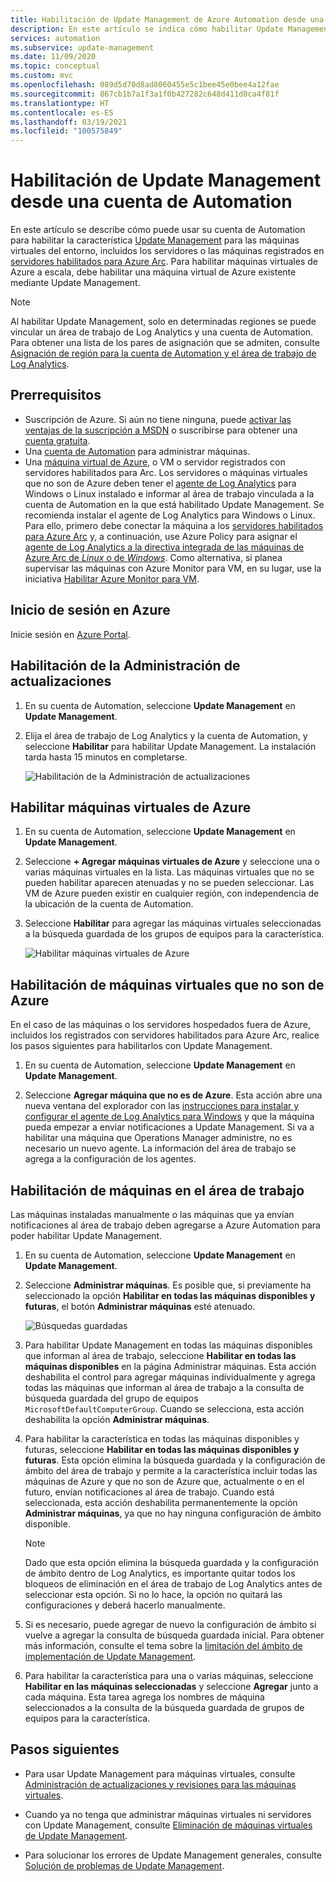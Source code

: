 ```yaml
---
title: Habilitación de Update Management de Azure Automation desde una cuenta de Automation
description: En este artículo se indica cómo habilitar Update Management desde una cuenta de Automation.
services: automation
ms.subservice: update-management
ms.date: 11/09/2020
ms.topic: conceptual
ms.custom: mvc
ms.openlocfilehash: 089d5d70d8ad8060455e5c1bee45e0bee4a12fae
ms.sourcegitcommit: 867cb1b7a1f3a1f0b427282c648d411d0ca4f81f
ms.translationtype: HT
ms.contentlocale: es-ES
ms.lasthandoff: 03/19/2021
ms.locfileid: "100575849"
---
```

# <a name="enable-update-management-from-an-automation-account"></a>Habilitación de Update Management desde una cuenta de Automation

En este artículo se describe cómo puede usar su cuenta de Automation para habilitar la característica [Update Management](overview.md) para las máquinas virtuales del entorno, incluidos los servidores o las máquinas registrados en [servidores habilitados para Azure Arc](../../azure-arc/servers/overview.md). Para habilitar máquinas virtuales de Azure a escala, debe habilitar una máquina virtual de Azure existente mediante Update Management.

> [!NOTE]
> Al habilitar Update Management, solo en determinadas regiones se puede vincular un área de trabajo de Log Analytics y una cuenta de Automation. Para obtener una lista de los pares de asignación que se admiten, consulte [Asignación de región para la cuenta de Automation y el área de trabajo de Log Analytics](../how-to/region-mappings.md).

## <a name="prerequisites"></a>Prerrequisitos

* Suscripción de Azure. Si aún no tiene ninguna, puede [activar las ventajas de la suscripción a MSDN](https://azure.microsoft.com/pricing/member-offers/msdn-benefits-details/) o suscribirse para obtener una [cuenta gratuita](https://azure.microsoft.com/free/?WT.mc_id=A261C142F).
* Una [cuenta de Automation](../automation-security-overview.md) para administrar máquinas.
* Una [máquina virtual de Azure](../../virtual-machines/windows/quick-create-portal.md), o VM o servidor registrados con servidores habilitados para Arc. Los servidores o máquinas virtuales que no son de Azure deben tener el [agente de Log Analytics](../../azure-monitor/agents/log-analytics-agent.md) para Windows o Linux instalado e informar al área de trabajo vinculada a la cuenta de Automation en la que está habilitado Update Management. Se recomienda instalar el agente de Log Analytics para Windows o Linux. Para ello, primero debe conectar la máquina a los [servidores habilitados para Azure Arc](../../azure-arc/servers/overview.md) y, a continuación, use Azure Policy para asignar el [agente de Log Analytics a la directiva integrada de las máquinas de Azure Arc de *Linux* o de *Windows*](../../governance/policy/samples/built-in-policies.md#monitoring). Como alternativa, si planea supervisar las máquinas con Azure Monitor para VM, en su lugar, use la iniciativa [Habilitar Azure Monitor para VM](../../governance/policy/samples/built-in-initiatives.md#monitoring).


## <a name="sign-in-to-azure"></a>Inicio de sesión en Azure

Inicie sesión en [Azure Portal](https://portal.azure.com).

## <a name="enable-update-management"></a>Habilitación de la Administración de actualizaciones

1. En su cuenta de Automation, seleccione **Update Management** en **Update Management**.

2. Elija el área de trabajo de Log Analytics y la cuenta de Automation, y seleccione **Habilitar** para habilitar Update Management. La instalación tarda hasta 15 minutos en completarse.

    ![Habilitación de la Administración de actualizaciones](media/enable-from-automation-account/onboardsolutions2.png)

## <a name="enable-azure-vms"></a>Habilitar máquinas virtuales de Azure

1. En su cuenta de Automation, seleccione **Update Management** en **Update Management**.

2. Seleccione **+ Agregar máquinas virtuales de Azure** y seleccione una o varias máquinas virtuales en la lista. Las máquinas virtuales que no se pueden habilitar aparecen atenuadas y no se pueden seleccionar. Las VM de Azure pueden existir en cualquier región, con independencia de la ubicación de la cuenta de Automation.

3. Seleccione **Habilitar** para agregar las máquinas virtuales seleccionadas a la búsqueda guardada de los grupos de equipos para la característica.

    ![Habilitar máquinas virtuales de Azure](media/enable-from-automation-account/enable-azure-vms.png)

## <a name="enable-non-azure-vms"></a>Habilitación de máquinas virtuales que no son de Azure

En el caso de las máquinas o los servidores hospedados fuera de Azure, incluidos los registrados con servidores habilitados para Azure Arc, realice los pasos siguientes para habilitarlos con Update Management.  

1. En su cuenta de Automation, seleccione **Update Management** en **Update Management**.

2. Seleccione **Agregar máquina que no es de Azure**. Esta acción abre una nueva ventana del explorador con las [instrucciones para instalar y configurar el agente de Log Analytics para Windows](../../azure-monitor/agents/log-analytics-agent.md) y que la máquina pueda empezar a enviar notificaciones a Update Management. Si va a habilitar una máquina que Operations Manager administre, no es necesario un nuevo agente. La información del área de trabajo se agrega a la configuración de los agentes.

## <a name="enable-machines-in-the-workspace"></a>Habilitación de máquinas en el área de trabajo

Las máquinas instaladas manualmente o las máquinas que ya envían notificaciones al área de trabajo deben agregarse a Azure Automation para poder habilitar Update Management.

1. En su cuenta de Automation, seleccione **Update Management** en **Update Management**.

2. Seleccione **Administrar máquinas**. Es posible que, si previamente ha seleccionado la opción **Habilitar en todas las máquinas disponibles y futuras**, el botón **Administrar máquinas** esté atenuado.

    ![Búsquedas guardadas](media/enable-from-automation-account/managemachines.png)

3. Para habilitar Update Management en todas las máquinas disponibles que informan al área de trabajo, seleccione **Habilitar en todas las máquinas disponibles** en la página Administrar máquinas. Esta acción deshabilita el control para agregar máquinas individualmente y agrega todas las máquinas que informan al área de trabajo a la consulta de búsqueda guardada del grupo de equipos `MicrosoftDefaultComputerGroup`. Cuando se selecciona, esta acción deshabilita la opción **Administrar máquinas**.

4. Para habilitar la característica en todas las máquinas disponibles y futuras, seleccione **Habilitar en todas las máquinas disponibles y futuras**. Esta opción elimina la búsqueda guardada y la configuración de ámbito del área de trabajo y permite a la característica incluir todas las máquinas de Azure y que no son de Azure que, actualmente o en el futuro, envían notificaciones al área de trabajo. Cuando está seleccionada, esta acción deshabilita permanentemente la opción **Administrar máquinas**, ya que no hay ninguna configuración de ámbito disponible.

    > [!NOTE]
    > Dado que esta opción elimina la búsqueda guardada y la configuración de ámbito dentro de Log Analytics, es importante quitar todos los bloqueos de eliminación en el área de trabajo de Log Analytics antes de seleccionar esta opción. Si no lo hace, la opción no quitará las configuraciones y deberá hacerlo manualmente.

5. Si es necesario, puede agregar de nuevo la configuración de ámbito si vuelve a agregar la consulta de búsqueda guardada inicial. Para obtener más información, consulte el tema sobre la [limitación del ámbito de implementación de Update Management](scope-configuration.md).

6. Para habilitar la característica para una o varias máquinas, seleccione **Habilitar en las máquinas seleccionadas** y seleccione **Agregar** junto a cada máquina. Esta tarea agrega los nombres de máquina seleccionados a la consulta de la búsqueda guardada de grupos de equipos para la característica.

## <a name="next-steps"></a>Pasos siguientes

* Para usar Update Management para máquinas virtuales, consulte [Administración de actualizaciones y revisiones para las máquinas virtuales](manage-updates-for-vm.md).

* Cuando ya no tenga que administrar máquinas virtuales ni servidores con Update Management, consulte [Eliminación de máquinas virtuales de Update Management](remove-vms.md).

* Para solucionar los errores de Update Management generales, consulte [Solución de problemas de Update Management](../troubleshoot/update-management.md).
